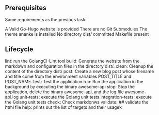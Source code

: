 ## Prerequisites
Same requirements as the previous task:

A Valid Go-Hugo website is provided
There are no Git Submodules
The theme ananke is installed
No directory dist/ committed
Makefile present
## Lifecycle
lint: run the GolangCI-Lint tool
build:  Generate the website from the markdown and configuration files in the directory dist/.
clean:  Cleanup the content of the directory dist/
post:  Create a new blog post whose filename and title come from the environment variables POST_TITLE and POST_NAME.
test: Test the application
run: Run the application in the background by executing the binary awesome-api
stop: Stop the application, delete the binary awesome-api, and the log file awesome-api.log
unit-tests: execute the Golang unit tests
integration-tests: execute the Golang unit tests
check: Check markdonws
validate: ## validate the html file
help: prints out the list of targets and their usagek